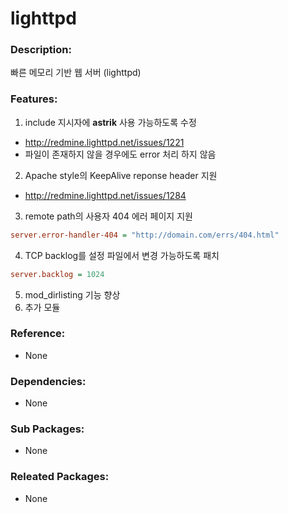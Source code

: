 # lighttpd

### Description:
빠른 메모리 기반 웹 서버 (lighttpd)

### Features:
1. include 지시자에 **astrik** 사용 가능하도록 수정
 * http://redmine.lighttpd.net/issues/1221
 * 파일이 존재하지 않을 경우에도 error 처리 하지 않음
2. Apache style의 KeepAlive reponse header 지원
 * http://redmine.lighttpd.net/issues/1284
3. remote path의 사용자 404 에러 페이지 지원
 ```ini
 server.error-handler-404 = "http://domain.com/errs/404.html"
 ```
4. TCP backlog를 설정 파일에서 변경 가능하도록 패치
 ```ini
 server.backlog = 1024
 ```
5. mod_dirlisting 기능 향상
6. 추가 모듈

### Reference:
* None

### Dependencies:
* None

### Sub Packages:
* None

### Releated Packages:
* None